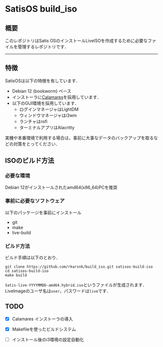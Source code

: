 # SatisOS build_iso
## 概要
このレポジトリはSatis OSのインストールLiveISOを作成するために必要なファイルを管理するレポジトリです．

---
## 特徴
SatisOSは以下の特徴を有しています．
- Debian 12 (bookworm) ベース
- インストーラに[Calamares](https://calamares.io)を採用しています．
- 以下のGUI環境を採用しています．
  - ログインマネージャはLightDM
  - ウィンドウマネージャはi3wm
  - ランチャはrofi
  - ターミナルアプリはAlacritty


実機や本番環境で利用する場合は，事前に大事なデータのバックアップを取るなどの対策をとってください．

## ISOのビルド方法
### 必要な環境
Debian 12がインストールされたamd64(x86_64)PCを推奨

### 事前に必要なソフトウェア
以下のパッケージを事前にインストール
- git
- make
- live-build

### ビルド方法
ビルド手順は以下のとおり．
```
git clone https://github.com/rkarsnk/build_iso.git satisos-build-iso
cd satisos-build-iso
make build
```
`Satis-live-YYYYMMDD-amd64.hybrid.iso`というファイルが生成されます．
LiveImageのユーザ名は`user`，パスワードは`live`です．

## TODO
- [x] Calamares インストーラの導入
- [x] Makefileを使ったビルドシステム
- [ ] インストール後のi3環境の設定自動化

